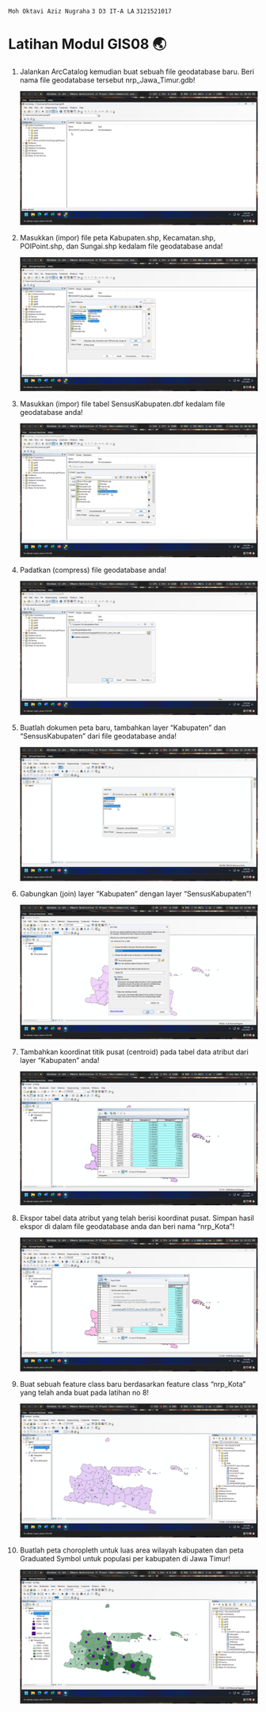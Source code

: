 `Moh Oktavi Aziz Nugraha` `3 D3 IT-A LA` `3121521017`

# Latihan Modul GIS08 🌏

1. Jalankan ArcCatalog kemudian buat sebuah file geodatabase baru. Beri nama
   file geodatabase tersebut nrp_Jawa_Timur.gdb!

   ![answer 1](./screenshots/ss-1.png)

2. Masukkan (impor) file peta Kabupaten.shp, Kecamatan.shp, POIPoint.shp, dan
   Sungai.shp kedalam file geodatabase anda!

   ![answer 2](./screenshots/ss-2.png)

3. Masukkan (impor) file tabel SensusKabupaten.dbf kedalam file geodatabase
   anda!

   ![answer 3](./screenshots/ss-3.png)

4. Padatkan (compress) file geodatabase anda!

   ![answer 4](./screenshots/ss-4.png)

5. Buatlah dokumen peta baru, tambahkan layer “Kabupaten” dan
   “SensusKabupaten” dari file geodatabase anda!

   ![answer 5](./screenshots/ss-5.png)

6. Gabungkan (join) layer “Kabupaten” dengan layer “SensusKabupaten”!

   ![answer 6](./screenshots/ss-6.png)

7. Tambahkan koordinat titik pusat (centroid) pada tabel data atribut dari layer
   “Kabupaten” anda!

   ![answer 7](./screenshots/ss-7.png)

8. Ekspor tabel data atribut yang telah berisi koordinat pusat. Simpan hasil ekspor
   di dalam file geodatabase anda dan beri nama “nrp_Kota”!

   ![answer 8](./screenshots/ss-8.png)

9. Buat sebuah feature class baru berdasarkan feature class “nrp_Kota” yang telah
   anda buat pada latihan no 8!

   ![answer 9](./screenshots/ss-9.png)

10. Buatlah peta choropleth untuk luas area wilayah kabupaten dan peta Graduated
    Symbol untuk populasi per kabupaten di Jawa Timur!

    ![answer 10](./screenshots/ss-10.png)
